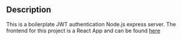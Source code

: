 ## Description

This is a boilerplate JWT authentication Node.js express server. The frontend for this project is a React App and can be found [here](https://github.com/EstianD/react-jwt-auth)

